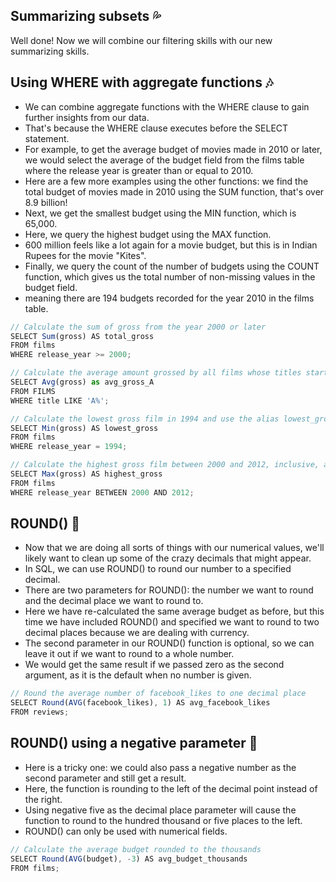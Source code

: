 ## Summarizing subsets :sweat_drops:
Well done! Now we will combine our filtering skills with our new summarizing skills.

## Using WHERE with aggregate functions :notes:
- We can combine aggregate functions with the WHERE clause to gain further insights from our data.
- That's because the WHERE clause executes before the SELECT statement.
- For example, to get the average budget of movies made in 2010 or later, we would select the average of the budget field from the films table where the release year is greater than or equal to 2010.
- Here are a few more examples using the other functions: we find the total budget of movies made in 2010 using the SUM function, that's over 8.9 billion!
- Next, we get the smallest budget using the MIN function, which is 65,000.
- Here, we query the highest budget using the MAX function.
- 600 million feels like a lot again for a movie budget, but this is in Indian Rupees for the movie "Kites".
- Finally, we query the count of the number of budgets using the COUNT function, which gives us the total number of non-missing values in the budget field.
- meaning there are 194 budgets recorded for the year 2010 in the films table.
```js
// Calculate the sum of gross from the year 2000 or later
SELECT Sum(gross) AS total_gross
FROM films
WHERE release_year >= 2000;

// Calculate the average amount grossed by all films whose titles start with the letter 'A' and alias with avg_gross_A
SELECT Avg(gross) as avg_gross_A
FROM FILMS
WHERE title LIKE 'A%';

// Calculate the lowest gross film in 1994 and use the alias lowest_gross.
SELECT Min(gross) AS lowest_gross
FROM films
WHERE release_year = 1994;

// Calculate the highest gross film between 2000 and 2012, inclusive, and use the alias highest_gross
SELECT Max(gross) AS highest_gross
FROM films
WHERE release_year BETWEEN 2000 AND 2012;
```
## ROUND() :hibiscus:
- Now that we are doing all sorts of things with our numerical values, we'll likely want to clean up some of the crazy decimals that might appear.
- In SQL, we can use ROUND() to round our number to a specified decimal.
- There are two parameters for ROUND(): the number we want to round and the decimal place we want to round to.
- Here we have re-calculated the same average budget as before, but this time we have included ROUND() and specified we want to round to two decimal places because we are dealing with currency.
- The second parameter in our ROUND() function is optional, so we can leave it out if we want to round to a whole number.
- We would get the same result if we passed zero as the second argument, as it is the default when no number is given.
```js
// Round the average number of facebook_likes to one decimal place
SELECT Round(AVG(facebook_likes), 1) AS avg_facebook_likes
FROM reviews;
```
## ROUND() using a negative parameter :sunflower:
- Here is a tricky one: we could also pass a negative number as the second parameter and still get a result.
- Here, the function is rounding to the left of the decimal point instead of the right.
- Using negative five as the decimal place parameter will cause the function to round to the hundred thousand or five places to the left.
- ROUND() can only be used with numerical fields.
```js
// Calculate the average budget rounded to the thousands
SELECT Round(AVG(budget), -3) AS avg_budget_thousands
FROM films;
```
